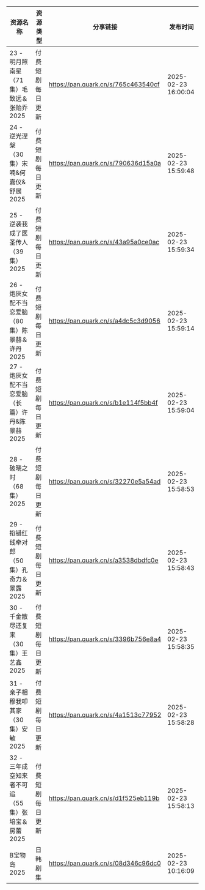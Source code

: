| 资源名称                           | 资源类型     | 分享链接                                | 发布时间                |
| ------------------------------ | -------- | ----------------------------------- | ------------------- |
| 23 - 明月照南星（71集）毛致远＆张贻乔2025     | 付费短剧每日更新 | https://pan.quark.cn/s/765c463540cf | 2025-02-23 16:00:04 |
| 24 - 逆光涅槃（30集）宋喃&何嘉仪&舒展2025    | 付费短剧每日更新 | https://pan.quark.cn/s/790636d15a0a | 2025-02-23 15:59:48 |
| 25 - 逆袭我成了医圣传人（39集）2025        | 付费短剧每日更新 | https://pan.quark.cn/s/43a95a0ce0ac | 2025-02-23 15:59:34 |
| 26 - 炮灰女配不当恋爱脑（80集）陈景赫＆许丹2025  | 付费短剧每日更新 | https://pan.quark.cn/s/a4dc5c3d9056 | 2025-02-23 15:59:14 |
| 27 - 炮灰女配不当恋爱脑（长篇）许丹&陈景赫2025   | 付费短剧每日更新 | https://pan.quark.cn/s/b1e114f5bb4f | 2025-02-23 15:59:04 |
| 28 - 破晓之时（68集）2025             | 付费短剧每日更新 | https://pan.quark.cn/s/32270e5a54ad | 2025-02-23 15:58:53 |
| 29 - 掐错红线牵对郎（50集）孔奇力＆景露2025    | 付费短剧每日更新 | https://pan.quark.cn/s/a3538dbdfc0e | 2025-02-23 15:58:43 |
| 30 - 千金散尽还复来（30集）王艺鑫2025       | 付费短剧每日更新 | https://pan.quark.cn/s/3396b756e8a4 | 2025-02-23 15:58:35 |
| 31 - 亲子相穆我叩其家（30集）安敏2025       | 付费短剧每日更新 | https://pan.quark.cn/s/4a1513c77952 | 2025-02-23 15:58:28 |
| 32 - 三年成空知来者不可追（55集）张培宝＆房蕾2025 | 付费短剧每日更新 | https://pan.quark.cn/s/d1f525eb119b | 2025-02-23 15:58:13 |
| B宝物岛2025                       | 日韩剧集     | https://pan.quark.cn/s/08d346c96dc0 | 2025-02-23 10:16:09 |

